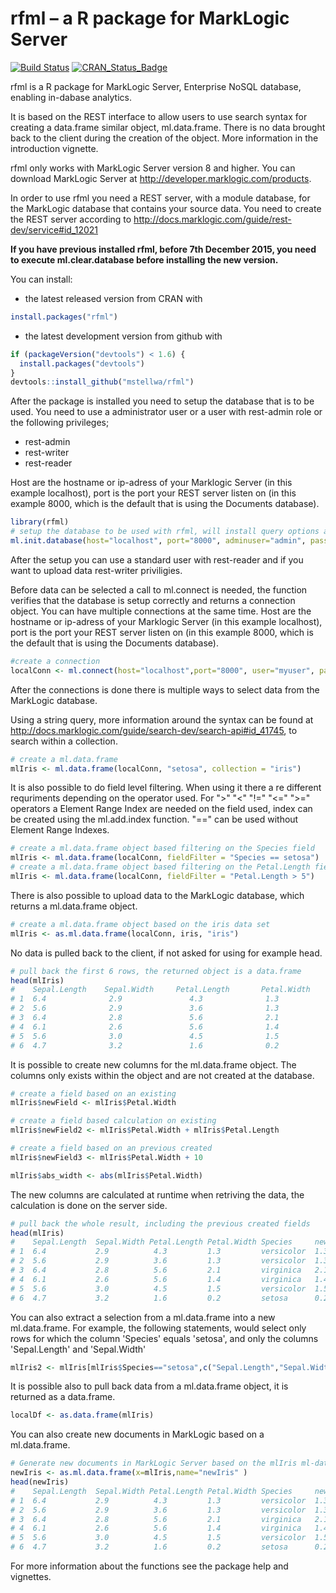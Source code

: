 # rfml – a R package for MarkLogic Server
[![Build Status](https://travis-ci.org/mstellwa/rfml.svg?branch=master)](https://travis-ci.org/mstellwa/rfml)
[![CRAN_Status_Badge](http://www.r-pkg.org/badges/version/rfml)](http://cran.r-project.org/package=rfml)


rfml is a R package for MarkLogic Server, Enterprise NoSQL database, enabling in-dabase analytics.

It is based on the REST interface to allow users to use search syntax for creating a data.frame similar object, ml.data.frame. There is no data brought back to the client during the creation of the object. More information in the introduction vignette.

rfml only works with MarkLogic Server version 8 and higher. You can download MarkLogic Server at http://developer.marklogic.com/products.

In order to use rfml you need a REST server, with a module database, for the MarkLogic database that contains your source data. You need to create the REST server according to http://docs.marklogic.com/guide/rest-dev/service#id_12021

**If you have previous installed rfml, before 7th December 2015, you need to execute ml.clear.database before installing the new version.**

You can install:

* the latest released version from CRAN with
```R
install.packages("rfml")
```

* the latest development version from github with
```R
if (packageVersion("devtools") < 1.6) {
  install.packages("devtools")
}
devtools::install_github("mstellwa/rfml")
```

After the package is installed you need to setup the database that is to be used. You need to use a administrator user or a user with rest-admin role or the following privileges; 

* rest-admin
* rest-writer
* rest-reader

Host are the hostname or ip-adress of your Marklogic Server (in this example localhost), port is the port your REST server listen on (in this example 8000, which is the default that is using the Documents database).
```R
library(rfml)
# setup the database to be used with rfml, will install query options and transformation
ml.init.database(host="localhost", port="8000", adminuser="admin", password="admin")

````
After the setup you can use a standard user with rest-reader and if you want to upload data rest-writer priviligies.

Before data can be selected a call to ml.connect is needed, the function verifies that the database is setup correctly and returns a connection object. You can have multiple connections at the same time. Host are the hostname or ip-adress of your Marklogic Server (in this example localhost), port is the port your REST server listen on (in this example 8000, which is the default that is using the Documents database).
```R
#create a connection
localConn <- ml.connect(host="localhost",port="8000", user="myuser", password="mypassword")
```
After the connections is done there is multiple ways to select data from the MarkLogic database.

Using a string query, more information around the syntax can be found at http://docs.marklogic.com/guide/search-dev/search-api#id_41745, to search within a collection.
```R
# create a ml.data.frame
mlIris <- ml.data.frame(localConn, "setosa", collection = "iris")
```
It is also possible to do field level filtering. When using it there a re different requriments depending on the operator used. For ">"  "<"  "!=" "<=" ">=" operators a Element Range Index are needed on the field used, index can be created using the ml.add.index function. "==" can be used without Element Range Indexes.
```R
# create a ml.data.frame object based filtering on the Species field
mlIris <- ml.data.frame(localConn, fieldFilter = "Species == setosa")
# create a ml.data.frame object based filtering on the Petal.Length field, this requires a Element Range Index
mlIris <- ml.data.frame(localConn, fieldFilter = "Petal.Length > 5")
```
There is also possible to upload data to the MarkLogic database, which returns a ml.data.frame object.
```R
# create a ml.data.frame object based on the iris data set
mlIris <- as.ml.data.frame(localConn, iris, "iris")
```
No data is pulled back to the client, if not asked for using for example head.
```R
# pull back the first 6 rows, the returned object is a data.frame
head(mlIris)
#    Sepal.Length    Sepal.Width     Petal.Length       Petal.Width     Species
# 1  6.4              2.9               4.3              1.3            versicolor
# 2  5.6              2.9               3.6              1.3            versicolor
# 3  6.4              2.8               5.6              2.1            virginica
# 4  6.1              2.6               5.6              1.4            virginica
# 5  5.6              3.0               4.5              1.5            versicolor
# 6  4.7              3.2               1.6              0.2            setosa
```
It is possible to create new columns for the ml.data.frame object. The columns only exists within the object and are not created at the database. 
```R
# create a field based on an existing
mlIris$newField <- mlIris$Petal.Width

# create a field based calculation on existing
mlIris$newField2 <- mlIris$Petal.Width + mlIris$Petal.Length

# create a field based on an previous created
mlIris$newField3 <- mlIris$Petal.Width + 10

mlIris$abs_width <- abs(mlIris$Petal.Width)
```
The new columns are calculated at runtime when retriving the data, the calculation is done on the server side.
```R
# pull back the whole result, including the previous created fields
head(mlIris)
#    Sepal.Length  Sepal.Width Petal.Length Petal.Width Species     newField newField2 newField3 abs_width
# 1  6.4           2.9          4.3         1.3         versicolor  1.3       5.6      11.3       1.3
# 2  5.6           2.9          3.6         1.3         versicolor  1.3       4.9      11.3       1.3
# 3  6.4           2.8          5.6         2.1         virginica   2.1       7.7      12.1       2.1
# 4  6.1           2.6          5.6         1.4         virginica   1.4       7.0      11.4       1.4
# 5  5.6           3.0          4.5         1.5         versicolor  1.5       6.0      11.5       1.5
# 6  4.7           3.2          1.6         0.2         setosa      0.2       1.8      10.2       0.2
```
You can also extract a selection from a ml.data.frame into a new ml.data.frame. For example, the
following statements, would select only rows for which the column 'Species' equals 'setosa', and
only the columns 'Sepal.Length' and 'Sepal.Width'
```R
mlIris2 <- mlIris[mlIris$Species=="setosa",c("Sepal.Length","Sepal.Width")]
```
It is possible also to pull back data from a  ml.data.frame object, it is returned as a data.frame.
```R
localDf <- as.data.frame(mlIris)
```
You can also create new documents in MarkLogic based on a ml.data.frame.
```R
# Generate new documents in MarkLogic Server based on the mlIris ml-data.frame object.
newIris <- as.ml.data.frame(x=mlIris,name="newIris" )
head(newIris)
#    Sepal.Length  Sepal.Width Petal.Length Petal.Width Species     newField newField2 newField3 abs_width
# 1  6.4           2.9          4.3         1.3         versicolor  1.3       5.6      11.3       1.3
# 2  5.6           2.9          3.6         1.3         versicolor  1.3       4.9      11.3       1.3
# 3  6.4           2.8          5.6         2.1         virginica   2.1       7.7      12.1       2.1
# 4  6.1           2.6          5.6         1.4         virginica   1.4       7.0      11.4       1.4
# 5  5.6           3.0          4.5         1.5         versicolor  1.5       6.0      11.5       1.5
# 6  4.7           3.2          1.6         0.2         setosa      0.2       1.8      10.2       0.2
```

For more information about the functions see the package help and vignettes.
